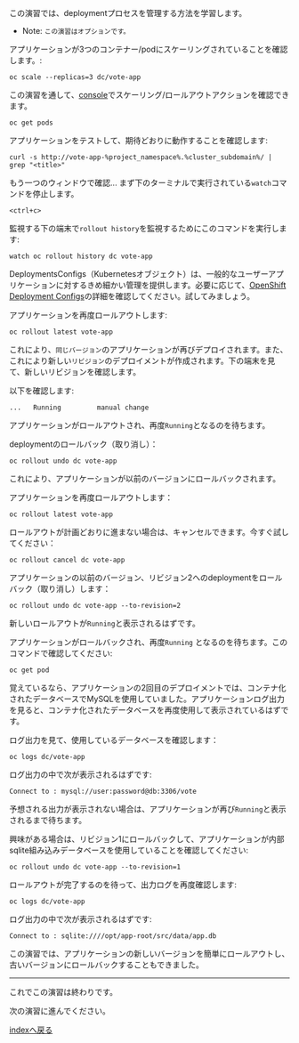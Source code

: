 この演習では、deploymentプロセスを管理する方法を学習します。

 - Note: ``この演習はオプションです。`` 

アプリケーションが3つのコンテナー/podにスケーリングされていることを確認します。: 

```execute
oc scale --replicas=3 dc/vote-app
```

この演習を通して、[console](%console_url%/k8s/ns/%project_namespace%/pods)でスケーリング/ロールアウトアクションを確認できます。

```execute
oc get pods
```

アプリケーションをテストして、期待どおりに動作することを確認します: 

```execute 
curl -s http://vote-app-%project_namespace%.%cluster_subdomain%/ | grep "<title>"
```

もう一つのウィンドウで確認... 
まず下のターミナルで実行されている``watch``コマンドを停止します。


```execute-2
<ctrl+c>
```

監視する下の端末で``rollout history``を監視するためにこのコマンドを実行します:

```execute-2
watch oc rollout history dc vote-app
```

DeploymentsConfigs（Kubernetesオブジェクト）は、一般的なユーザーアプリケーションに対するきめ細かい管理を提供します。必要に応じて、[OpenShift Deployment Configs](https://docs.openshift.com/container-platform/3.11/dev_guide/deployments/how_deployments_work.html)の詳細を確認してください。試してみましょう。

アプリケーションを再度ロールアウトします: 

```execute
oc rollout latest vote-app
```

これにより、``同じバージョン``のアプリケーションが再びデプロイされます。また、これにより新しい``リビジョン``のデプロイメントが作成されます。下の端末を見て、新しいリビジョンを確認します。

以下を確認します:

```
...   Running         manual change
```

アプリケーションがロールアウトされ、再度``Running``となるのを待ちます。

deploymentのロールバック（取り消し）：

```execute
oc rollout undo dc vote-app
```

これにより、アプリケーションが以前のバージョンにロールバックされます。

アプリケーションを再度ロールアウトします：

```execute
oc rollout latest vote-app
```

ロールアウトが計画どおりに進まない場合は、キャンセルできます。今すぐ試してください：

```execute
oc rollout cancel dc vote-app
```

アプリケーションの以前のバージョン、リビジョン2へのdeploymentをロールバック（取り消し）します： 

```execute
oc rollout undo dc vote-app --to-revision=2
```

新しいロールアウトが``Running``と表示されるはずです。

アプリケーションがロールバックされ、再度``Running`` となるのを待ちます。このコマンドで確認してください:

```execute
oc get pod
```

覚えているなら、アプリケーションの2回目のデプロイメントでは、コンテナ化されたデータベースでMySQLを使用していました。アプリケーションログ出力を見ると、コンテナ化されたデータベースを再度使用して表示されているはずです。

ログ出力を見て、使用しているデータベースを確認します：
```execute
oc logs dc/vote-app 
```

ログ出力の中で次が表示されるはずです: 

```
Connect to : mysql://user:password@db:3306/vote
```

予想される出力が表示されない場合は、アプリケーションが再び``Running``と表示されるまで待ちます。

興味がある場合は、リビジョン1にロールバックして、アプリケーションが内部sqlite組み込みデータベースを使用していることを確認してください: 

```execute
oc rollout undo dc vote-app --to-revision=1
```

ロールアウトが完了するのを待って、出力ログを再度確認します:

```execute
oc logs dc/vote-app 
```

ログ出力の中で次が表示されるはずです: 

```
Connect to : sqlite:////opt/app-root/src/data/app.db
```

この演習では、アプリケーションの新しいバージョンを簡単にロールアウトし、古いバージョンにロールバックすることもできました。

---
これでこの演習は終わりです。

次の演習に進んでください。


[indexへ戻る](../index-aws.ja.md)